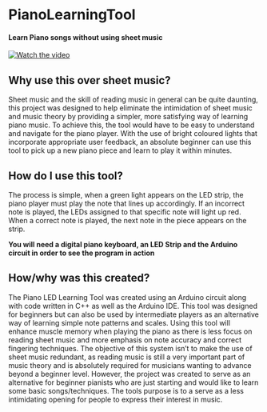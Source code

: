 # PianoLearningTool

#### Learn Piano songs without using sheet music

[![Watch the video](https://i.gyazo.com/34f8f51997283ae48b9dd0a234735cd1.jpg)](https://www.youtube.com/watch?v=Dx06YGl9Vbw&feature=youtu.be)

## Why use this over sheet music?

Sheet music and the skill of reading music in general can be quite daunting, this project was designed to help eliminate the intimidation 
of sheet music and music theory by providing a simpler, more satisfying way of learning piano music. To achieve this, the tool would have 
to be easy to understand and navigate for the piano player. With the use of bright coloured lights that incorporate appropriate user 
feedback, an absolute beginner can use this tool to pick up a new piano piece and learn to play it within minutes. 

## How do I use this tool?

The process is simple, 
when a green light appears on the LED strip, the piano player must play the note that lines up accordingly. If an incorrect note is played,
the LEDs assigned to that specific note will light up red. When a correct note is played, the next note in the piece appears on the strip.

**You will need a digital piano keyboard, an LED Strip and the Arduino circuit in order to see the program in action**

## How/why was this created?

The Piano LED Learning Tool was created using an Arduino circuit along with code written in C++ as well as the Arduino IDE. This tool was
designed for beginners but can also be used by intermediate players as an alternative way of learning simple note patterns and scales. 
Using this tool will enhance muscle memory when playing the piano as there is less focus on reading sheet music and more emphasis on note
accuracy and correct fingering techniques. The objective of this system isn’t to make the use of sheet music redundant, as reading music 
is still a very important part of music theory and is absolutely required for musicians wanting to advance beyond a beginner level. 
However, the project was created to serve as an alternative for beginner pianists who are just starting and would like to learn some basic 
songs/techniques. The tools purpose is to a serve as a less intimidating opening for people to express their interest in music.

